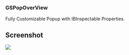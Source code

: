 
### GSPopOverView
Fully Customizable Popup with IBInspectable Properties.

## Screenshot
![]({{site.baseurl}}/https://github.com/Gurdeep0602/GSPopOverView/blob/master/GSPopOverView_Screenshot.png)